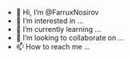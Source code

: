 - 👋 Hi, I’m @FarruxNosirov
- 👀 I’m interested in ...
- 🌱 I’m currently learning ...
- 💞️ I’m looking to collaborate on ...
- 📫 How to reach me ...

<!---
FarruxNosirov/FarruxNosirov is a ✨ special ✨ repository because its `README.md` (this file) appears on your GitHub profile.
You can click the Preview link to take a look at your changes.
--->

